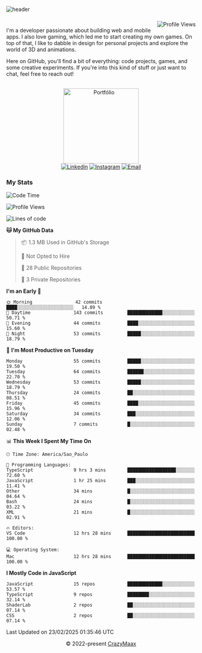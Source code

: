 ![header](https://github.com/user-attachments/assets/b00bb293-d5d2-40e2-b030-18682d9611b7)
###
<img align="right" src="https://komarev.com/ghpvc/?username=crazymaax&color=AE82CE&label=Profile+views" alt="Profile Views">

#
<div align="left">
I'm a developer passionate about building web and mobile apps. I also love gaming, which led me to start creating my own games. On top of that, I like to dabble in design for personal projects and explore the world of 3D and animations.

Here on GitHub, you'll find a bit of everything: code projects, games, and some creative experiments. If you're into this kind of stuff or just want to chat, feel free to reach out!

</div>

##

<div align="center">
  <a href="https://portfolio-max-crazymaax.vercel.app/" target="_blank"><img
      height="200em"
      src="https://github.com/user-attachments/assets/12cd41c7-5753-421f-b3d3-1623c48de6d4"
      target="_blank" alt="Portfólio"></a>
  <div align="center">
    <a href="https://www.linkedin.com/in/maxmilan/" target="_blank"><img
        src="https://img.shields.io/badge/LinkedIn-0077B5?style=for-the-badge&logo=linkedin&logoColor=white"
        target="_blank" alt="Linkedin"></a>
    <a href="https://www.instagram.com/crazy_maax/" target="_blank"><img
        src="https://img.shields.io/badge/Instagram-E4405F?style=for-the-badge&logo=instagram&logoColor=white"
        target="_blank" alt="Instagram"></a>
    <a href="mailto:oliveira.maxmilan@gmail.com" target="_blank"><img
        src="https://img.shields.io/badge/Gmail-D14836?style=for-the-badge&logo=gmail&logoColor=white"
        target="_blank" alt="Email"></a>
  </div>
</div>

### My Stats
<!--START_SECTION:waka-->
![Code Time](http://img.shields.io/badge/Code%20Time-1%2C826%20hrs%2038%20mins-blue)

![Profile Views](http://img.shields.io/badge/Profile%20Views-0-blue)

![Lines of code](https://img.shields.io/badge/From%20Hello%20World%20I%27ve%20Written-145.1%20thousand%20lines%20of%20code-blue)

**🐱 My GitHub Data** 

> 📦 1.3 MB Used in GitHub's Storage 
 > 
> 🚫 Not Opted to Hire
 > 
> 📜 28 Public Repositories 
 > 
> 🔑 3 Private Repositories 
 > 
**I'm an Early 🐤** 

```text
🌞 Morning                42 commits          ████░░░░░░░░░░░░░░░░░░░░░   14.89 % 
🌆 Daytime                143 commits         █████████████░░░░░░░░░░░░   50.71 % 
🌃 Evening                44 commits          ████░░░░░░░░░░░░░░░░░░░░░   15.60 % 
🌙 Night                  53 commits          █████░░░░░░░░░░░░░░░░░░░░   18.79 % 
```
📅 **I'm Most Productive on Tuesday** 

```text
Monday                   55 commits          █████░░░░░░░░░░░░░░░░░░░░   19.50 % 
Tuesday                  64 commits          ██████░░░░░░░░░░░░░░░░░░░   22.70 % 
Wednesday                53 commits          █████░░░░░░░░░░░░░░░░░░░░   18.79 % 
Thursday                 24 commits          ██░░░░░░░░░░░░░░░░░░░░░░░   08.51 % 
Friday                   45 commits          ████░░░░░░░░░░░░░░░░░░░░░   15.96 % 
Saturday                 34 commits          ███░░░░░░░░░░░░░░░░░░░░░░   12.06 % 
Sunday                   7 commits           █░░░░░░░░░░░░░░░░░░░░░░░░   02.48 % 
```


📊 **This Week I Spent My Time On** 

```text
🕑︎ Time Zone: America/Sao_Paulo

💬 Programming Languages: 
TypeScript               9 hrs 3 mins        ██████████████████░░░░░░░   72.60 % 
JavaScript               1 hr 25 mins        ███░░░░░░░░░░░░░░░░░░░░░░   11.41 % 
Other                    34 mins             █░░░░░░░░░░░░░░░░░░░░░░░░   04.64 % 
Bash                     24 mins             █░░░░░░░░░░░░░░░░░░░░░░░░   03.22 % 
XML                      21 mins             █░░░░░░░░░░░░░░░░░░░░░░░░   02.91 % 

🔥 Editors: 
VS Code                  12 hrs 28 mins      █████████████████████████   100.00 % 

💻 Operating System: 
Mac                      12 hrs 28 mins      █████████████████████████   100.00 % 
```

**I Mostly Code in JavaScript** 

```text
JavaScript               15 repos            █████████████░░░░░░░░░░░░   53.57 % 
TypeScript               9 repos             ████████░░░░░░░░░░░░░░░░░   32.14 % 
ShaderLab                2 repos             ██░░░░░░░░░░░░░░░░░░░░░░░   07.14 % 
CSS                      2 repos             ██░░░░░░░░░░░░░░░░░░░░░░░   07.14 % 
```




 Last Updated on 23/02/2025 01:35:46 UTC
<!--END_SECTION:waka-->

<p align="center">&copy; 2022-present <a href="https://github.com/crazymaax404/" target="_blank">CrazyMaax</a>
